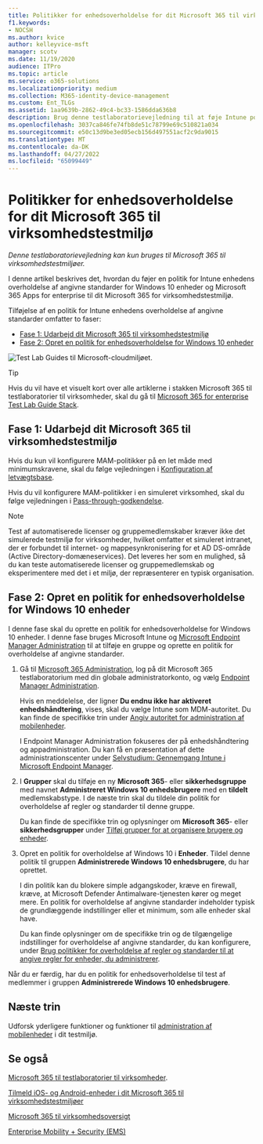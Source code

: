 ```yaml
---
title: Politikker for enhedsoverholdelse for dit Microsoft 365 til virksomhedstestmiljø
f1.keywords:
- NOCSH
ms.author: kvice
author: kelleyvice-msft
manager: scotv
ms.date: 11/19/2020
audience: ITPro
ms.topic: article
ms.service: o365-solutions
ms.localizationpriority: medium
ms.collection: M365-identity-device-management
ms.custom: Ent_TLGs
ms.assetid: 1aa9639b-2862-49c4-bc33-1586dda636b8
description: Brug denne testlaboratorievejledning til at føje Intune politikker for enhedsoverholdelse til dit Microsoft 365 til virksomhedstestmiljøer.
ms.openlocfilehash: 3037ca846fe74fb8de51c78799e69c510821a034
ms.sourcegitcommit: e50c13d9be3ed05ecb156d497551acf2c9da9015
ms.translationtype: MT
ms.contentlocale: da-DK
ms.lasthandoff: 04/27/2022
ms.locfileid: "65099449"
---
```

# <a name="device-compliance-policies-for-your-microsoft-365-for-enterprise-test-environment"></a>Politikker for enhedsoverholdelse for dit Microsoft 365 til virksomhedstestmiljø

*Denne testlaboratorievejledning kan kun bruges til Microsoft 365 til virksomhedstestmiljøer.*

I denne artikel beskrives det, hvordan du føjer en politik for Intune enhedens overholdelse af angivne standarder for Windows 10 enheder og Microsoft 365 Apps for enterprise til dit Microsoft 365 for virksomhedstestmiljø.

Tilføjelse af en politik for Intune enhedens overholdelse af angivne standarder omfatter to faser:
- [Fase 1: Udarbejd dit Microsoft 365 til virksomhedstestmiljø](#phase-1-build-out-your-microsoft-365-for-enterprise-test-environment)
- [Fase 2: Opret en politik for enhedsoverholdelse for Windows 10 enheder](#phase-2-create-a-device-compliance-policy-for-windows-10-devices)

![Test Lab Guides til Microsoft-cloudmiljøet.](../media/m365-enterprise-test-lab-guides/cloud-tlg-icon.png)

> [!TIP]
> Hvis du vil have et visuelt kort over alle artiklerne i stakken Microsoft 365 til testlaboratorier til virksomheder, skal du gå til [Microsoft 365 for enterprise Test Lab Guide Stack](../downloads/Microsoft365EnterpriseTLGStack.pdf).

## <a name="phase-1-build-out-your-microsoft-365-for-enterprise-test-environment"></a>Fase 1: Udarbejd dit Microsoft 365 til virksomhedstestmiljø

Hvis du kun vil konfigurere MAM-politikker på en let måde med minimumskravene, skal du følge vejledningen i [Konfiguration af letvægtsbase](lightweight-base-configuration-microsoft-365-enterprise.md).
  
Hvis du vil konfigurere MAM-politikker i en simuleret virksomhed, skal du følge vejledningen i [Pass-through-godkendelse](pass-through-auth-m365-ent-test-environment.md).
  
> [!NOTE]
> Test af automatiserede licenser og gruppemedlemskaber kræver ikke det simulerede testmiljø for virksomheder, hvilket omfatter et simuleret intranet, der er forbundet til internet- og mappesynkronisering for et AD DS-område (Active Directory-domæneservices). Det leveres her som en mulighed, så du kan teste automatiserede licenser og gruppemedlemskab og eksperimentere med det i et miljø, der repræsenterer en typisk organisation.
>  

## <a name="phase-2-create-a-device-compliance-policy-for-windows-10-devices"></a>Fase 2: Opret en politik for enhedsoverholdelse for Windows 10 enheder

I denne fase skal du oprette en politik for enhedsoverholdelse for Windows 10 enheder. I denne fase bruges Microsoft Intune og [Microsoft Endpoint Manager Administration](https://go.microsoft.com/fwlink/?linkid=2109431) til at tilføje en gruppe og oprette en politik for overholdelse af angivne standarder.

1. Gå til [Microsoft 365 Administration](https://admin.microsoft.com), log på dit Microsoft 365 testlaboratorium med din globale administratorkonto, og vælg <a href="https://go.microsoft.com/fwlink/?linkid=2109431" target="_blank">Endpoint Manager Administration</a>.

    Hvis en meddelelse, der ligner **Du endnu ikke har aktiveret enhedshåndtering**, vises, skal du vælge Intune som MDM-autoritet. Du kan finde de specifikke trin under [Angiv autoritet for administration af mobilenheder](/mem/intune/fundamentals/mdm-authority-set).

    I Endpoint Manager Administration fokuseres der på enhedshåndtering og appadministration. Du kan få en præsentation af dette administrationscenter under [Selvstudium: Gennemgang Intune i Microsoft Endpoint Manager](/mem/intune/fundamentals/tutorial-walkthrough-endpoint-manager).

2. I **Grupper** skal du tilføje en ny **Microsoft 365**- eller **sikkerhedsgruppe** med navnet **Administreret Windows 10 enhedsbrugere** med en **tildelt** medlemskabstype. I de næste trin skal du tildele din politik for overholdelse af regler og standarder til denne gruppe. 

    Du kan finde de specifikke trin og oplysninger om **Microsoft 365**- eller **sikkerhedsgrupper** under [Tilføj grupper for at organisere brugere og enheder](/mem/intune/fundamentals/groups-add).

3. Opret en politik for overholdelse af Windows 10 i **Enheder**. Tildel denne politik til gruppen **Administrerede Windows 10 enhedsbrugere**, du har oprettet.

    I din politik kan du blokere simple adgangskoder, kræve en firewall, kræve, at Microsoft Defender Antimalware-tjenesten kører og meget mere. En politik for overholdelse af angivne standarder indeholder typisk de grundlæggende indstillinger eller et minimum, som alle enheder skal have.

    Du kan finde oplysninger om de specifikke trin og de tilgængelige indstillinger for overholdelse af angivne standarder, du kan konfigurere, under [Brug politikker for overholdelse af regler og standarder til at angive regler for enheder, du administrerer](/mem/intune/protect/device-compliance-get-started).

Når du er færdig, har du en politik for enhedsoverholdelse til test af medlemmer i gruppen **Administrerede Windows 10 enhedsbrugere**.
  
## <a name="next-step"></a>Næste trin

Udforsk yderligere funktioner og funktioner til [administration af mobilenheder](m365-enterprise-test-lab-guides.md#mobile-device-management) i dit testmiljø.

## <a name="see-also"></a>Se også

[Microsoft 365 til testlaboratorier til virksomheder](m365-enterprise-test-lab-guides.md).
  
[Tilmeld iOS- og Android-enheder i dit Microsoft 365 til virksomhedstestmiljøer](enroll-ios-and-android-devices-in-your-microsoft-enterprise-365-dev-test-environ.md)
  
[Microsoft 365 til virksomhedsoversigt](microsoft-365-overview.md)

[Enterprise Mobility + Security (EMS)](https://www.microsoft.com/cloud-platform/enterprise-mobility-security)
